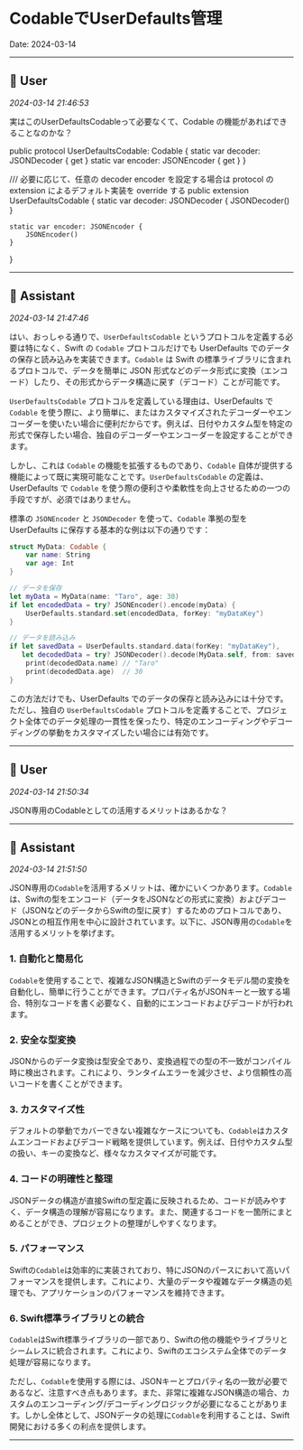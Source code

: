 # CodableでUserDefaults管理

Date: 2024-03-14

---

## 👤 User
*2024-03-14 21:46:53*

実はこのUserDefaultsCodableって必要なくて、Codable の機能があればできることなのかな？

public protocol UserDefaultsCodable: Codable {
    static var decoder: JSONDecoder { get }
    static var encoder: JSONEncoder { get }
}

/// 必要に応じて、任意の decoder encoder を設定する場合は protocol の extension によるデフォルト実装を override する
public extension UserDefaultsCodable {
    static var decoder: JSONDecoder {
        JSONDecoder()
    }

    static var encoder: JSONEncoder {
        JSONEncoder()
    }
}

---

## 🤖 Assistant
*2024-03-14 21:47:46*

はい、おっしゃる通りで、`UserDefaultsCodable` というプロトコルを定義する必要は特になく、Swift の `Codable` プロトコルだけでも UserDefaults でのデータの保存と読み込みを実装できます。`Codable` は Swift の標準ライブラリに含まれるプロトコルで、データを簡単に JSON 形式などのデータ形式に変換（エンコード）したり、その形式からデータ構造に戻す（デコード）ことが可能です。

`UserDefaultsCodable` プロトコルを定義している理由は、UserDefaults で `Codable` を使う際に、より簡単に、またはカスタマイズされたデコーダーやエンコーダーを使いたい場合に便利だからです。例えば、日付やカスタム型を特定の形式で保存したい場合、独自のデコーダーやエンコーダーを設定することができます。

しかし、これは `Codable` の機能を拡張するものであり、`Codable` 自体が提供する機能によって既に実現可能なことです。`UserDefaultsCodable` の定義は、UserDefaults で `Codable` を使う際の便利さや柔軟性を向上させるための一つの手段ですが、必須ではありません。

標準の `JSONEncoder` と `JSONDecoder` を使って、`Codable` 準拠の型を UserDefaults に保存する基本的な例は以下の通りです：

```swift
struct MyData: Codable {
    var name: String
    var age: Int
}

// データを保存
let myData = MyData(name: "Taro", age: 30)
if let encodedData = try? JSONEncoder().encode(myData) {
    UserDefaults.standard.set(encodedData, forKey: "myDataKey")
}

// データを読み込み
if let savedData = UserDefaults.standard.data(forKey: "myDataKey"),
   let decodedData = try? JSONDecoder().decode(MyData.self, from: savedData) {
    print(decodedData.name) // "Taro"
    print(decodedData.age)  // 30
}
```

この方法だけでも、UserDefaults でのデータの保存と読み込みには十分です。ただし、独自の `UserDefaultsCodable` プロトコルを定義することで、プロジェクト全体でのデータ処理の一貫性を保ったり、特定のエンコーディングやデコーディングの挙動をカスタマイズしたい場合には有効です。

---

## 👤 User
*2024-03-14 21:50:34*

JSON専用のCodableとしての活用するメリットはあるかな？

---

## 🤖 Assistant
*2024-03-14 21:51:50*

JSON専用の`Codable`を活用するメリットは、確かにいくつかあります。`Codable`は、Swiftの型をエンコード（データをJSONなどの形式に変換）およびデコード（JSONなどのデータからSwiftの型に戻す）するためのプロトコルであり、JSONとの相互作用を中心に設計されています。以下に、JSON専用の`Codable`を活用するメリットを挙げます。

### 1. **自動化と簡易化**
`Codable`を使用することで、複雑なJSON構造とSwiftのデータモデル間の変換を自動化し、簡単に行うことができます。プロパティ名がJSONキーと一致する場合、特別なコードを書く必要なく、自動的にエンコードおよびデコードが行われます。

### 2. **安全な型変換**
JSONからのデータ変換は型安全であり、変換過程での型の不一致がコンパイル時に検出されます。これにより、ランタイムエラーを減少させ、より信頼性の高いコードを書くことができます。

### 3. **カスタマイズ性**
デフォルトの挙動でカバーできない複雑なケースについても、`Codable`はカスタムエンコードおよびデコード戦略を提供しています。例えば、日付やカスタム型の扱い、キーの変換など、様々なカスタマイズが可能です。

### 4. **コードの明確性と整理**
JSONデータの構造が直接Swiftの型定義に反映されるため、コードが読みやすく、データ構造の理解が容易になります。また、関連するコードを一箇所にまとめることができ、プロジェクトの整理がしやすくなります。

### 5. **パフォーマンス**
Swiftの`Codable`は効率的に実装されており、特にJSONのパースにおいて高いパフォーマンスを提供します。これにより、大量のデータや複雑なデータ構造の処理でも、アプリケーションのパフォーマンスを維持できます。

### 6. **Swift標準ライブラリとの統合**
`Codable`はSwift標準ライブラリの一部であり、Swiftの他の機能やライブラリとシームレスに統合されます。これにより、Swiftのエコシステム全体でのデータ処理が容易になります。

ただし、`Codable`を使用する際には、JSONキーとプロパティ名の一致が必要であるなど、注意すべき点もあります。また、非常に複雑なJSON構造の場合、カスタムのエンコーディング/デコーディングロジックが必要になることがあります。しかし全体として、JSONデータの処理に`Codable`を利用することは、Swift開発における多くの利点を提供します。

---
